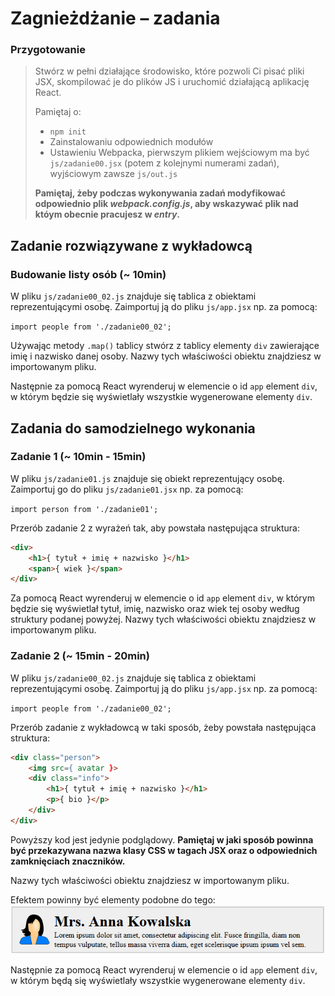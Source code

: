 # Zagnieżdżanie &ndash; zadania

### Przygotowanie

> Stwórz w pełni działające środowisko, które pozwoli Ci pisać pliki JSX, skompilować je do plików JS i uruchomić działającą aplikację React.
> 
> Pamiętaj o:
> - ```npm init```
> - Zainstalowaniu odpowiednich modułów
> - Ustawieniu Webpacka, pierwszym plikiem wejściowym ma być `js/zadanie00.jsx` (potem z kolejnymi numerami zadań), wyjściowym zawsze `js/out.js`
>
> **Pamiętaj, żeby podczas wykonywania zadań modyfikować odpowiednio plik _webpack.config.js_, aby wskazywać plik nad któym obecnie pracujesz w _entry_.**

## Zadanie rozwiązywane z wykładowcą

### Budowanie listy osób  (~ 10min)

W pliku `js/zadanie00_02.js` znajduje się tablica z obiektami reprezentującymi osobę. Zaimportuj ją do pliku `js/app.jsx` np. za pomocą:

```import people from './zadanie00_02';```

Używając metody ```.map()``` tablicy stwórz z tablicy elementy ```div``` zawierające imię i nazwisko danej osoby. Nazwy tych właściwości obiektu znajdziesz w importowanym pliku. 

Następnie za pomocą React wyrenderuj w elemencie o id ```app``` element ```div```, w którym będzie się wyświetlały wszystkie wygenerowane elementy ```div```.

## Zadania do samodzielnego wykonania

### Zadanie 1 (~ 10min - 15min)

W pliku `js/zadanie01.js` znajduje się obiekt reprezentujący osobę. Zaimportuj go do pliku `js/zadanie01.jsx` np. za pomocą:

```import person from './zadanie01';```

Przerób zadanie 2 z wyrażeń tak, aby powstała następująca struktura:

```HTML
<div>
    <h1>{ tytuł + imię + nazwisko }</h1>
    <span>{ wiek }</span>
</div>
```

Za pomocą React wyrenderuj w elemencie o id ```app``` element ```div```, w którym będzie się wyświetlał tytuł, imię, nazwisko oraz wiek tej osoby według struktury podanej powyżej. Nazwy tych właściwości obiektu znajdziesz w importowanym pliku. 

### Zadanie 2 (~ 15min - 20min)

W pliku `js/zadanie00_02.js` znajduje się tablica z obiektami reprezentującymi osobę. Zaimportuj ją do pliku `js/app.jsx` np. za pomocą:

```import people from './zadanie00_02';```

Przerób zadanie z wykładowcą w taki sposób, żeby powstała następująca struktura:
```HTML
<div class="person">
    <img src={ avatar }>
    <div class="info">
        <h1>{ tytuł + imię + nazwisko }</h1>
        <p>{ bio }</p>
    </div>
</div>
 ```
 
 Powyższy kod jest jedynie podglądowy. **Pamiętaj w jaki sposób powinna być przekazywana nazwa klasy CSS w tagach JSX oraz o odpowiednich zamknięciach znaczników.**
 
 Nazwy tych właściwości obiektu znajdziesz w importowanym pliku. 
 
 Efektem powinny być elementy podobne do tego:
 ![Zadanie 2 screen](img/zadanie02_screen.png "Zadanie 2 screen")

Następnie za pomocą React wyrenderuj w elemencie o id ```app``` element ```div```, w którym będą się wyświetlały wszystkie wygenerowane elementy ```div```.
